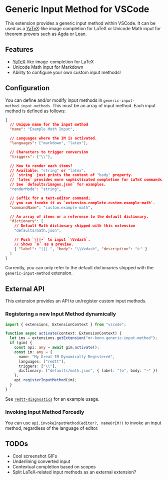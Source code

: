 # Generic Input Method for VSCode

This extension provides a generic input method within VSCode.
It can be used as a [YaTeX][yatex]-like image completion for LaTeX or Unicode Math input for theorem provers such as Agda or Lean.

[yatex]: http://yatex.org

## Features

- [YaTeX][yatex]-like image-completion for LaTeX
- Unicode Math input for Markdown
- Ability to configure your own custom input methods!

## Configuration

You can define and/or modify input methods in `generic-input-method.input-methods`.
This must be an array of input method.
Each input method is defined as follows:

```json
{
  // Unique name for the input method
  "name": "Example Math Input",

  // Languages where the IM is activated.
  "languages": ["markdown", "latex"],

  // Characters to trigger conversion
  "triggers": ["\\"],

  // How to render each items?
  // Available: "string" or "latex".
  // `string` just prints the content of "body" property.
  // `latex` provides more sophisticated completion for LaTeX commands.
  // See `defaults/images.json` for examples.
  "renderMode": "string",

  // Suffix for a text-editor command;
  // you can invoke it as `extension.complete.custom.example-math`.
  "commandName": "custom.example-math",

  // An array of items or a reference to the default dictionary.
  "dictionary": [
    // Default Math dictionary shipped with this extension
    "defaults/math.json",

    // Push `\||-` to input `\Vvdash`.
    // Shows `⊪` as a preview.
    { "label": "|||-", "body": "\\Vvdash", "description": "⊪" }
  ]
}
```

Currently, you can only refer to the default dictionaries shipped with the `generic-input-method` extension.

## External API

This extension provides an API to un/register custom input methods.

### Registering a new Input Method dynamically

```typescript
import { extensions, ExtensionContext } from "vscode";

function async activate(context: ExtensionContext) {
  let ims = extensions.getExtension("mr-konn.generic-input-method");
  if (gim) {
    const api: any = await gim.activate();
    const im: any = {
      name: "My Great IM Dynamically Registered",
      languages: ["redtt"],
      triggers: ["\\"],
      dictionary: ["defaults/math.json", { label: "to", body: "→" }]
    };
    api.registerInputMethod(im);
  }
}
```

See [`redtt-diagnostics`][redtt-diag] for an example usage.

[redtt-diag]: https://github.com/konn/vscode-redtt-diagnostics

### Invoking Input Method Forcedly

You can use `api.invokeInputMethod(editor?, nameOrIM?)` to invoke an input method, regardless of the language of editor.

## TODOs

- Cool screenshot GIFs
- Underlining converted input
- Contextual completion based on scopes
- Split LaTeX-related input methods as an external extension?

